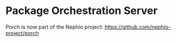 # Package Orchestration Server

Porch is now part of the Nephio project: https://github.com/nephio-project/porch
